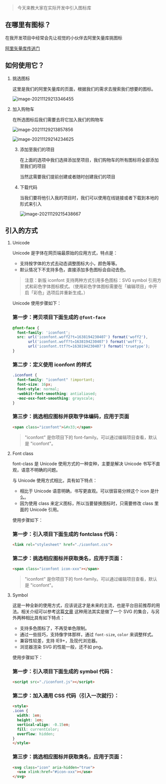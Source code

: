 > 今天来教大家在实际开发中引入图标库



## 在哪里有图标？

在我开发项目中经常会先让视觉的小伙伴去阿里矢量库挑图标

[阿里矢量库传送门](https://www.iconfont.cn/)

## 如何使用它？

1. 挑选图标

   这里是我们的阿里矢量库的页面，根据我们的需求去搜索我们想要的图标。

   ![image-20211129213346455](C:\Users\hogskin\AppData\Roaming\Typora\typora-user-images\image-20211129213346455.png)

2. 加入购物车

   在所选图标后我们需要去将它加入我们的购物车

   ![image-20211129213857856](C:\Users\hogskin\AppData\Roaming\Typora\typora-user-images\image-20211129213857856.png)

   ![image-20211129214234625](C:\Users\hogskin\AppData\Roaming\Typora\typora-user-images\image-20211129214234625.png)

   3. 添加至我们的项目

      在上面的选项中我们选择添加至项目，我们购物车的所有图标将全部添加至我们的项目

      当然这需要我们提前创建或者随时创建我们的项目

   4. 下载代码

      当我们要将他引入我的项目时，我们可以使用在线链接或者下载到本地的形式来引入

      ![image-20211129215438667](C:\Users\hogskin\AppData\Roaming\Typora\typora-user-images\image-20211129215438667.png)

   

   

## 引入的方式

1. Unicode

   Unicode 是字体在网页端最原始的应用方式，特点是：

   - 支持按字体的方式去动态调整图标大小，颜色等等。
   - 默认情况下不支持多色，直接添加多色图标会自动去色。

   > 注意：新版 iconfont 支持两种方式引用多色图标：SVG symbol 引用方式和彩色字体图标模式。（使用彩色字体图标需要在「编辑项目」中开启「彩色」选项后并重新生成。）

   Unicode 使用步骤如下：

   ### 第一步：拷贝项目下面生成的 `@font-face`

   ```css
   @font-face {
     font-family: 'iconfont';
     src: url('iconfont.woff2?t=1638194230407') format('woff2'),
          url('iconfont.woff?t=1638194230407') format('woff'),
          url('iconfont.ttf?t=1638194230407') format('truetype');
   }
   ```

   ### 第二步：定义使用 iconfont 的样式

   ```css
   .iconfont {
     font-family: "iconfont" !important;
     font-size: 16px;
     font-style: normal;
     -webkit-font-smoothing: antialiased;
     -moz-osx-font-smoothing: grayscale;
   }
   ```

   ### 第三步：挑选相应图标并获取字体编码，应用于页面

   ```html
   <span class="iconfont">&#x33;</span>
   ```

   > "iconfont" 是你项目下的 font-family。可以通过编辑项目查看，默认是 "iconfont"。

   

2. Font class

   font-class 是 Unicode 使用方式的一种变种，主要是解决 Unicode 书写不直观，语意不明确的问题。

   与 Unicode 使用方式相比，具有如下特点：

   - 相比于 Unicode 语意明确，书写更直观。可以很容易分辨这个 icon 是什么。
   - 因为使用 class 来定义图标，所以当要替换图标时，只需要修改 class 里面的 Unicode 引用。

   使用步骤如下：

   ### 第一步：引入项目下面生成的 fontclass 代码：

   ```html
   <link rel="stylesheet" href="./iconfont.css">
   ```

   ### 第二步：挑选相应图标并获取类名，应用于页面：

   ```html
   <span class="iconfont icon-xxx"></span>
   ```

   > "iconfont" 是你项目下的 font-family。可以通过编辑项目查看，默认是 "iconfont"。

3. Symbol

   这是一种全新的使用方式，应该说这才是未来的主流，也是平台目前推荐的用法。相关介绍可以参考这篇[文章](file:///C:/Users/hogskin/AppData/Local/Temp/BNZ.61a4dc362d3ccf/font_2843516_jyzniwqyyin/demo_index.html)            这种用法其实是做了一个 SVG 的集合，与另外两种相比具有如下特点：

   - 支持多色图标了，不再受单色限制。
   - 通过一些技巧，支持像字体那样，通过 `font-size`, `color` 来调整样式。
   - 兼容性较差，支持 IE9+，及现代浏览器。
   - 浏览器渲染 SVG 的性能一般，还不如 png。

   使用步骤如下：

   ### 第一步：引入项目下面生成的 symbol 代码：

   ```html
   <script src="./iconfont.js"></script>
   ```

   ### 第二步：加入通用 CSS 代码（引入一次就行）：

   ```html
   <style>
   .icon {
     width: 1em;
     height: 1em;
     vertical-align: -0.15em;
     fill: currentColor;
     overflow: hidden;
   }
   </style>
   ```

   ### 第三步：挑选相应图标并获取类名，应用于页面：

   ```html
   <svg class="icon" aria-hidden="true">
     <use xlink:href="#icon-xxx"></use>
   </svg>
   ```

   

   




